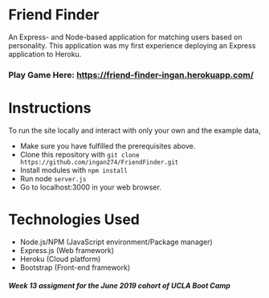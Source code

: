 # Friend Finder
An Express- and Node-based application for matching users based on personality. This application was my first experience deploying an Express application to Heroku.<br>
 ### Play Game Here:  https://friend-finder-ingan.herokuapp.com/ 

# Instructions
To run the site locally and interact with only your own and the example data,

* Make sure you have fulfilled the prerequisites above.
* Clone this repository with `git clone https://github.com/ingan274/FriendFinder.git`
* Install modules with `npm install`
* Run node `server.js`
* Go to localhost:3000 in your web browser.

# Technologies Used
* Node.js/NPM (JavaScript environment/Package manager)
* Express.js (Web framework)
* Heroku (Cloud platform)
* Bootstrap (Front-end framework)

##### Week 13 assigment for the June 2019 cohort of UCLA Boot Camp
